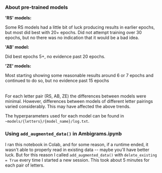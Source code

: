 ### About pre-trained models

**'RS' models:**

Some RS models had a little bit of luck producing results in earlier epochs, but most did best with 20+ epochs. 
Did not attempt training over 30 epochs, but no there was no indication that it would be a bad idea.

**'AB' model:**

Did best epochs 5+, no evidence past 20 epochs.

**'ZE' models:**

Most starting showing some reasonable results around 6 or 7 epochs and continued to do so, but no evidence past 15 epochs<br><br><br>
For each letter pair (RS, AB, ZE) the differences between models were minimal. However, differences 
between models of different letter pairings varied considerably. This may have affected the above
trends.

The hyperparameters used for each model can be found in `~models/{letters}/{model_name}/log.txt`.


### Using `add_augmented_data()` in Ambigrams.ipynb

I ran this notebook in Colab, and for some reason, if a runtime ended, it wasn't able to properly read in existing data -- 
maybe you'll have better luck. But for this reason I called `add_augmented_data()` with `delete_existing = True` every 
time I started a new session. This took about 5 minutes for each pair of letters.
